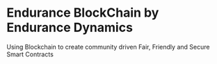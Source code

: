 # Endurance BlockChain by Endurance Dynamics


Using Blockchain to create community driven Fair, Friendly and Secure Smart Contracts








